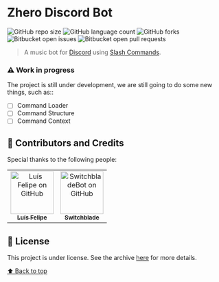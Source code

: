 # Zhero Discord Bot

![GitHub repo size](https://img.shields.io/github/repo-size/zherodiscord/zhero?style=for-the-badge)
![GitHub language count](https://img.shields.io/github/languages/count/zherodiscord/zhero?style=for-the-badge)
![GitHub forks](https://img.shields.io/github/forks/zherodiscord/zhero?style=for-the-badge)
![Bitbucket open issues](https://img.shields.io/bitbucket/issues/zherodiscord/zhero?style=for-the-badge)
![Bitbucket open pull requests](https://img.shields.io/bitbucket/pr-raw/zherodiscord/zhero?style=for-the-badge)

> A music bot for [Discord](https://discord.com) using [Slash Commands](https://discord.com/developers/docs/interactions/slash-commands).

### ⚠️ Work in progress

The project is still under development, we are still going to do some new things, such as::

- [ ] Command Loader
- [ ] Command Structure
- [ ] Command Context

## 🤝 Contributors and Credits

Special thanks to the following people:

<table>
  <tr>
    <td align="center">
      <a href="https://github.com/luisgfx">
        <img src="https://github.com/luisgfx.png" width="100px;" alt="Luís Felipe on GitHub"/><br>
        <sub>
          <b>Luís Felipe</b>
        </sub>
      </a>
    </td>
    <td align="center">
      <a href="https://github.com/SwitchBladeBot">
        <img src="https://github.com/switchbladebot.png" width="100px;" alt="SwitchbladeBot on GitHub"/><br>
        <sub>
          <b>Switchblade</b>
        </sub>
      </a>
    </td>
  </tr>
</table>

## 📝 License

This project is under license. See the archive [here](https://github.com/zherodiscord/zhero/blob/main/LICENSE) for more details.

[⬆ Back to top](#zhero-discord-bot)<br>
